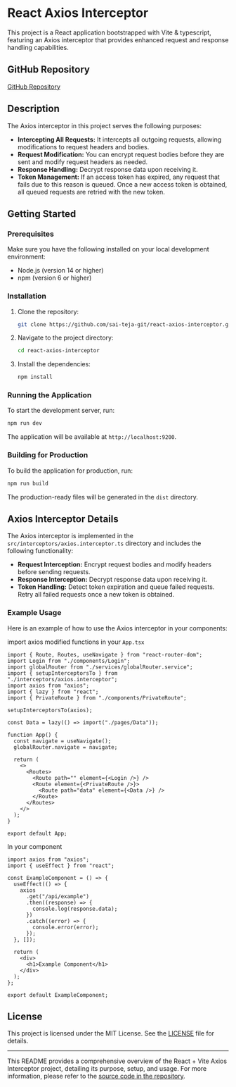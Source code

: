 # React Axios Interceptor

This project is a React application bootstrapped with Vite & typescript, featuring an Axios interceptor that provides enhanced request and response handling capabilities.

## GitHub Repository

[GitHub Repository](https://github.com/sai-teja-git/react-axios-interceptor.git)

## Description

The Axios interceptor in this project serves the following purposes:

- **Intercepting All Requests:** It intercepts all outgoing requests, allowing modifications to request headers and bodies.
- **Request Modification:** You can encrypt request bodies before they are sent and modify request headers as needed.
- **Response Handling:** Decrypt response data upon receiving it.
- **Token Management:** If an access token has expired, any request that fails due to this reason is queued. Once a new access token is obtained, all queued requests are retried with the new token.

## Getting Started

### Prerequisites

Make sure you have the following installed on your local development environment:

- Node.js (version 14 or higher)
- npm (version 6 or higher)

### Installation

1. Clone the repository:

   ```sh
   git clone https://github.com/sai-teja-git/react-axios-interceptor.git
   ```

2. Navigate to the project directory:

   ```sh
   cd react-axios-interceptor
   ```

3. Install the dependencies:
   ```sh
   npm install
   ```

### Running the Application

To start the development server, run:

```sh
npm run dev
```

The application will be available at `http://localhost:9200`.

### Building for Production

To build the application for production, run:

```sh
npm run build
```

The production-ready files will be generated in the `dist` directory.

## Axios Interceptor Details

The Axios interceptor is implemented in the `src/interceptors/axios.interceptor.ts` directory and includes the following functionality:

- **Request Interception:** Encrypt request bodies and modify headers before sending requests.
- **Response Interception:** Decrypt response data upon receiving it.
- **Token Handling:** Detect token expiration and queue failed requests. Retry all failed requests once a new token is obtained.

### Example Usage

Here is an example of how to use the Axios interceptor in your components:

import axios modified functions in your `App.tsx`

```tsx
import { Route, Routes, useNavigate } from "react-router-dom";
import Login from "./components/Login";
import globalRouter from "./services/globalRouter.service";
import { setupInterceptorsTo } from "./interceptors/axios.interceptor";
import axios from "axios";
import { lazy } from "react";
import { PrivateRoute } from "./components/PrivateRoute";

setupInterceptorsTo(axios);

const Data = lazy(() => import("./pages/Data"));

function App() {
  const navigate = useNavigate();
  globalRouter.navigate = navigate;

  return (
    <>
      <Routes>
        <Route path="" element={<Login />} />
        <Route element={<PrivateRoute />}>
          <Route path="data" element={<Data />} />
        </Route>
      </Routes>
    </>
  );
}

export default App;
```

In your component

```tsx
import axios from "axios";
import { useEffect } from "react";

const ExampleComponent = () => {
  useEffect(() => {
    axios
      .get("/api/example")
      .then((response) => {
        console.log(response.data);
      })
      .catch((error) => {
        console.error(error);
      });
  }, []);

  return (
    <div>
      <h1>Example Component</h1>
    </div>
  );
};

export default ExampleComponent;
```

## License

This project is licensed under the MIT License. See the [LICENSE](LICENSE) file for details.

---

This README provides a comprehensive overview of the React + Vite Axios Interceptor project, detailing its purpose, setup, and usage. For more information, please refer to the [source code in the repository](https://github.com/sai-teja-git/react-axios-interceptor).
